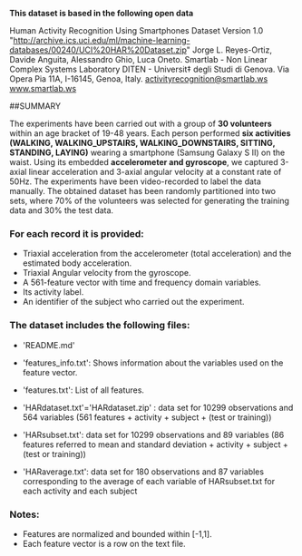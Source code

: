 **This dataset is based in the following open data**


Human Activity Recognition Using Smartphones Dataset
Version 1.0
"http://archive.ics.uci.edu/ml/machine-learning-databases/00240/UCI%20HAR%20Dataset.zip"
Jorge L. Reyes-Ortiz, Davide Anguita, Alessandro Ghio, Luca Oneto.
Smartlab - Non Linear Complex Systems Laboratory
DITEN - Universit‡ degli Studi di Genova.
Via Opera Pia 11A, I-16145, Genoa, Italy.
activityrecognition@smartlab.ws
www.smartlab.ws

##SUMMARY

The experiments have been carried out with a group of **30 volunteers** within an age bracket of 19-48 years. Each person performed **six activities (WALKING, WALKING_UPSTAIRS, WALKING_DOWNSTAIRS, SITTING, STANDING, LAYING)** wearing a smartphone (Samsung Galaxy S II) on the waist. Using its embedded **accelerometer and gyroscope**, we captured 3-axial linear acceleration and 3-axial angular velocity at a constant rate of 50Hz. The experiments have been video-recorded to label the data manually. The obtained dataset has been randomly partitioned into two sets, where 70% of the volunteers was selected for generating the training data and 30% the test data. 



### For each record it is provided:


- Triaxial acceleration from the accelerometer (total acceleration) and the estimated body acceleration.
- Triaxial Angular velocity from the gyroscope. 
- A 561-feature vector with time and frequency domain variables. 
- Its activity label. 
- An identifier of the subject who carried out the experiment.

### The dataset includes the following files:


- 'README.md'

- 'features_info.txt': Shows information about the variables used on the feature vector.

- 'features.txt': List of all features.

- 'HARdataset.txt'='HARdataset.zip' : data set for 10299 observations and 564 variables 
            (561 features + activity + subject + (test or training))

- 'HARsubset.txt': data set for 10299 observations and 89 variables 
            (86 features referred to mean and standard deviation + activity + subject + (test or training))

- 'HARaverage.txt': data set for 180 observations and 87 variables corresponding to the average of each variable of HARsubset.txt
    for each activity and each subject
      



### Notes: 

- Features are normalized and bounded within [-1,1].
- Each feature vector is a row on the text file.



